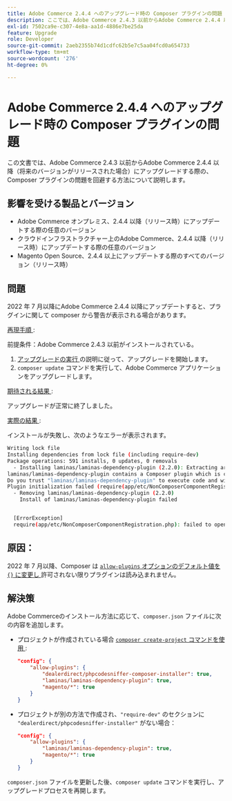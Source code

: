 ```yaml
---
title: Adobe Commerce 2.4.4 へのアップグレード時の Composer プラグインの問題
description: ここでは、Adobe Commerce 2.4.3 以前からAdobe Commerce 2.4.4 以降（将来のバージョンがリリースされた場合）にアップグレードする際の、composer プラグインの問題を回避する方法について説明します。
exl-id: 7502ca9e-c307-4e8a-aa1d-4886e7be25da
feature: Upgrade
role: Developer
source-git-commit: 2aeb2355b74d1cdfc62b5e7c5aa04fcd0a654733
workflow-type: tm+mt
source-wordcount: '276'
ht-degree: 0%

---
```


# Adobe Commerce 2.4.4 へのアップグレード時の Composer プラグインの問題

この文書では、Adobe Commerce 2.4.3 以前からAdobe Commerce 2.4.4 以降（将来のバージョンがリリースされた場合）にアップグレードする際の、Composer プラグインの問題を回避する方法について説明します。

## 影響を受ける製品とバージョン

* Adobe Commerce オンプレミス、2.4.4 以降（リリース時）にアップデートする際の任意のバージョン
* クラウドインフラストラクチャー上のAdobe Commerce、2.4.4 以降（リリース時）にアップデートする際の任意のバージョン
* Magento Open Source、2.4.4 以上にアップデートする際のすべてのバージョン（リリース時）

## 問題

2022 年 7 月以降にAdobe Commerce 2.4.4 以降にアップデートすると、プラグインに関して composer から警告が表示される場合があります。

<u> 再現手順 </u>:

前提条件：Adobe Commerce 2.4.3 以前がインストールされている。

1. [ アップグレードの実行 ](https://experienceleague.adobe.com/docs/commerce-operations/upgrade-guide/implementation/perform-upgrade.html) の説明に従って、アップグレードを開始します。
1. `composer update` コマンドを実行して、Adobe Commerce アプリケーションをアップグレードします。

<u> 期待される結果 </u>:

アップグレードが正常に終了しました。

<u> 実際の結果 </u>:

インストールが失敗し、次のようなエラーが表示されます。

```bash
Writing lock file
Installing dependencies from lock file (including require-dev)
Package operations: 591 installs, 0 updates, 0 removals
  - Installing laminas/laminas-dependency-plugin (2.2.0): Extracting archive
laminas/laminas-dependency-plugin contains a Composer plugin which is currently not in your allow-plugins config. See https://getcomposer.org/allow-plugins
Do you trust "laminas/laminas-dependency-plugin" to execute code and wish to enable it now? (writes "allow-plugins" to composer.json) [y,n,d,?] y
Plugin initialization failed (require(app/etc/NonComposerComponentRegistration.php): failed to open stream: No such file or directory), uninstalling plugin
  - Removing laminas/laminas-dependency-plugin (2.2.0)
    Install of laminas/laminas-dependency-plugin failed


  [ErrorException]
  require(app/etc/NonComposerComponentRegistration.php): failed to open stream: No such file or directory
```

## 原因：

2022 年 7 月以降、Composer は [`allow-plugins` オプションのデフォルト値を `{}` に変更し ](https://getcomposer.org/doc/06-config.md#allow-plugins) 許可されない限りプラグインは読み込まれません。

## 解決策

Adobe Commerceのインストール方法に応じて、`composer.json` ファイルに次の内容を追加します。

* プロジェクトが作成されている場合 [`composer create-project` コマンドを使用 ](https://experienceleague.adobe.com/en/docs/commerce-operations/installation-guide/composer#get-the-metapackage):

  ```json
  "config": {
      "allow-plugins": {
          "dealerdirect/phpcodesniffer-composer-installer": true,
          "laminas/laminas-dependency-plugin": true,
          "magento/*": true
      }
  }
  ```

* プロジェクトが別の方法で作成され、`"require-dev"` のセクションに `"dealerdirect/phpcodesniffer-installer"` がない場合：

  ```json
  "config": {
      "allow-plugins": {
          "laminas/laminas-dependency-plugin": true,
          "magento/*": true
      }
  }
  ```

`composer.json` ファイルを更新した後、`composer update` コマンドを実行し、アップグレードプロセスを再開します。

